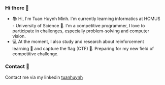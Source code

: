### Hi there 👋
- :books: Hi, I'm Tuan Huynh Minh. I'm currently learning informatics at HCMUS - University of Science :school:. I'm a competitive programmer, I love to participate in challenges, especially problem-solving and computer vision.
- :computer: At the moment, I also study and research about reinforcement learning :robot: and capture the flag (CTF) :triangular_flag_on_post:. Preparing for my new field of competitive challenge.

### Contact :iphone:
Contact me via my linkedin [tuanhuynh](https://www.linkedin.com/in/tuanhuynh71ti/)

<!---
huynhtuan17ti/huynhtuan17ti is a ✨ special ✨ repository because its `README.md` (this file) appears on your GitHub profile.
You can click the Preview link to take a look at your changes.
--->
